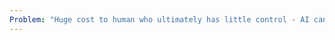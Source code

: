 ```yaml
---
Problem: "Huge cost to human who ultimately has little control - AI can help catch problems a lot earlier = less costly "
---
```

